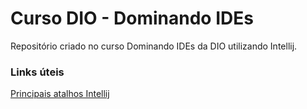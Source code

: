 # Curso DIO - Dominando IDEs
Repositório criado no curso Dominando IDEs da DIO utilizando Intellij.

### Links úteis
[Principais atalhos Intellij](http://www.basef.com.br/index.php/Atalhos_do_IntelliJ_Idea)